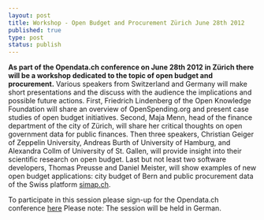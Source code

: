 ```yaml
--- 
layout: post
title: Workshop - Open Budget and Procurement Zürich June 28th 2012
published: true
type: post
status: publish
---
```


**As part of the Opendata.ch conference on June 28th 2012 in Zürich there will be a workshop dedicated to the topic of open budget and procurement.** Various speakers from Switzerland and Germany will make short presentations and the discuss with the audience the implications and possible future actions. First, Friedrich Lindenberg of the Open Knowledge Foundation will share an overview of OpenSpending.org and present case studies of open budget initiatives. Second, Maja Menn, head of the finance department of the city of Zürich, will share her critical thoughts on open government data for public finances. Then three speakers, Christian Geiger of Zeppelin University, Andreas Burth of University of Hamburg, and Alexandra Collm of University of St. Gallen, will provide insight into their scientific research on open budget. Last but not least two software developers, Thomas Preusse and Daniel Meister, will show examples of new open budget applications: city budget of Bern and public procurement data of the Swiss platform [simap.ch](https://www.simap.ch/shabforms/COMMON/application/applicationGrid.jsp?template=1&view=1&page=/MULTILANGUAGE/simap/content/start.jsp&language=EN).

To participate in this session please sign-up for the Opendata.ch conference [here](http://opendata.ch/2012) Please note: The session will be held in German.